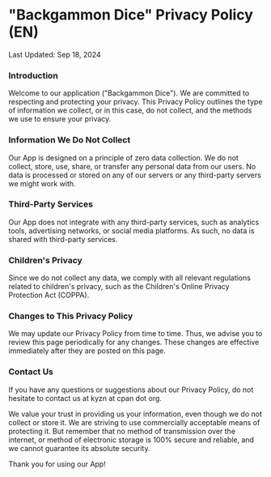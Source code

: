 # "Backgammon Dice" Privacy Policy (EN)

Last Updated: Sep 18, 2024

### Introduction

Welcome to our application ("Backgammon Dice"). We are committed to respecting and protecting your privacy. This Privacy Policy outlines the type of information we collect, or in this case, do not collect, and the methods we use to ensure your privacy.

### Information We Do Not Collect

Our App is designed on a principle of zero data collection. We do not collect, store, use, share, or transfer any personal data from our users. No data is processed or stored on any of our servers or any third-party servers we might work with.

### Third-Party Services

Our App does not integrate with any third-party services, such as analytics tools, advertising networks, or social media platforms. As such, no data is shared with third-party services.

### Children's Privacy

Since we do not collect any data, we comply with all relevant regulations related to children's privacy, such as the Children's Online Privacy Protection Act (COPPA).

### Changes to This Privacy Policy

We may update our Privacy Policy from time to time. Thus, we advise you to review this page periodically for any changes. These changes are effective immediately after they are posted on this page.

### Contact Us

If you have any questions or suggestions about our Privacy Policy, do not hesitate to contact us at kyzn at cpan dot org.

We value your trust in providing us your information, even though we do not collect or store it. We are striving to use commercially acceptable means of protecting it. But remember that no method of transmission over the internet, or method of electronic storage is 100% secure and reliable, and we cannot guarantee its absolute security.

Thank you for using our App!

